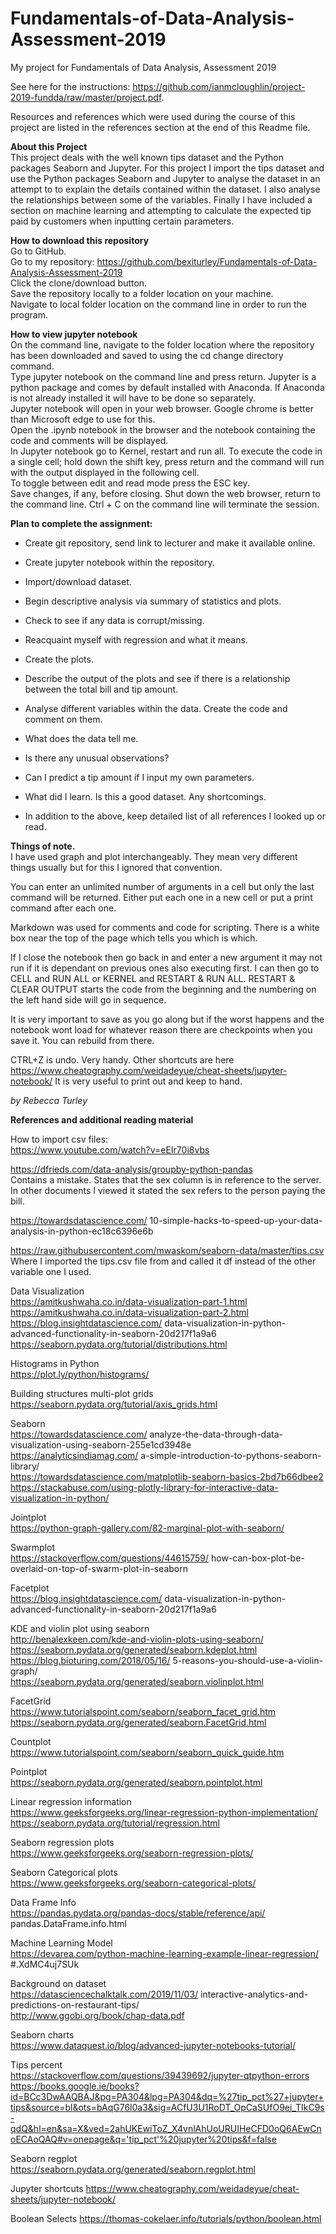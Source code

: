 # Fundamentals-of-Data-Analysis-Assessment-2019
My project for Fundamentals of Data Analysis, Assessment 2019

See here for the instructions: https://github.com/ianmcloughlin/project-2019-fundda/raw/master/project.pdf. 

Resources and references which were used during the course of this project are listed in the references section at the end of this Readme file.


**About this Project**    
This project deals with the well known tips dataset and the Python packages Seaborn and Jupyter. For this project I import the tips dataset and use the Python packages Seaborn and Jupyter to analyse the dataset in an attempt to to explain the details contained within the dataset. I also analyse the relationships between some of the variables.  Finally I have included a section on machine learning and attempting to calculate the expected tip paid by customers when inputting certain parameters.    

**How to download this repository**    
Go to GitHub.    
Go to my repository: https://github.com/bexiturley/Fundamentals-of-Data-Analysis-Assessment-2019    
Click the clone/download button.    
Save the repository locally to a folder location on your machine.    
Navigate to local folder location on the command line in order to run the program.    

**How to view jupyter notebook**    
On the command line, navigate to the folder location where the repository has been downloaded and saved to using the cd change directory command.    
Type jupyter notebook on the command line and press return.  Jupyter is a python package and comes by default installed with Anaconda. If Anaconda is not already installed it will have to be done so separately.    
Jupyter notebook will open in your web browser.  Google chrome is better than Microsoft edge to use for this.     
Open the .ipynb notebook in the browser and the notebook containing the code and comments will be displayed.    
In Jupyter notebook go to Kernel, restart and run all.  To execute the code in a single cell; hold down the shift key, press return and the command will run with the output displayed in the following cell.    
To toggle between edit and read mode press the ESC key.    
Save changes, if any, before closing. Shut down the web browser, return to the command line. Ctrl + C on the command line will terminate the session.       
    
    
**Plan to complete the assignment:**

* Create git repository, send link to lecturer and make it available online.   
* Create jupyter notebook within the repository.    
* Import/download dataset.    
* Begin descriptive analysis via summary of statistics and plots.  
* Check to see if any data is corrupt/missing.    
    
* Reacquaint myself with regression and what it means.    
* Create the plots.    
* Describe the output of the plots and see if there is a relationship between the total bill and tip amount.    
    
* Analyse different variables within the data.  Create the code and comment on them.    
* What does the data tell me.      
* Is there any unusual observations?    
* Can I predict a tip amount if I input my own parameters.    
* What did I learn. Is this a good dataset. Any shortcomings.    
     
* In addition to the above, keep detailed list of all references I looked up or read.     
    
    
**Things of note.**    
I have used graph and plot interchangeably.  They mean very different things usually but for this I ignored that convention.    
    
You can enter an unlimited number of arguments in a cell but only the last command will be returned.  Either put each one in a new cell or put a print command after each one.    
    
Markdown was used for comments and code for scripting. There is a white box near the top of the page which tells you which is which.

If I close the notebook then go back in and enter a new argument it may not run  if it is dependant on previous ones also executing first.  I can then go to CELL and RUN ALL or KERNEL and RESTART & RUN ALL.  RESTART & CLEAR OUTPUT starts the code from the beginning and the numbering on the left hand side will go in sequence.

It is very important to save as you go along but if the worst happens and the notebook wont load for whatever reason there are checkpoints when you save it.  You can rebuild from there.

CTRL+Z is undo. Very handy.  Other shortcuts are here https://www.cheatography.com/weidadeyue/cheat-sheets/jupyter-notebook/  It is very useful to print out and keep to hand.








    
*by Rebecca Turley*    
    
    
**References and additional reading material**     
    
How to import csv files:    
https://www.youtube.com/watch?v=eEIr70i8vbs    
    
https://dfrieds.com/data-analysis/groupby-python-pandas   
Contains a mistake. States that the sex column is in reference to the server. In other documents I viewed it stated the sex refers to the person paying the bill.     
    
https://towardsdatascience.com/    10-simple-hacks-to-speed-up-your-data-analysis-in-python-ec18c6396e6b    
     
https://raw.githubusercontent.com/mwaskom/seaborn-data/master/tips.csv     
Where I imported the tips.csv file from and called it df instead of the other variable one I used.    
     
Data Visualization    
https://amitkushwaha.co.in/data-visualization-part-1.html    
https://amitkushwaha.co.in/data-visualization-part-2.html    
https://blog.insightdatascience.com/    data-visualization-in-python-advanced-functionality-in-seaborn-20d217f1a9a6    
https://seaborn.pydata.org/tutorial/distributions.html    
    
Histograms in Python    
https://plot.ly/python/histograms/    
    
Building structures multi-plot grids    
https://seaborn.pydata.org/tutorial/axis_grids.html    
    
Seaborn    
https://towardsdatascience.com/    analyze-the-data-through-data-visualization-using-seaborn-255e1cd3948e    
https://analyticsindiamag.com/    a-simple-introduction-to-pythons-seaborn-library/    
https://towardsdatascience.com/matplotlib-seaborn-basics-2bd7b66dbee2    
https://stackabuse.com/using-plotly-library-for-interactive-data-visualization-in-python/    
    
Jointplot    
https://python-graph-gallery.com/82-marginal-plot-with-seaborn/    
    
Swarmplot    
https://stackoverflow.com/questions/44615759/      how-can-box-plot-be-overlaid-on-top-of-swarm-plot-in-seaborn      
    
Facetplot    
https://blog.insightdatascience.com/    data-visualization-in-python-advanced-functionality-in-seaborn-20d217f1a9a6    
    
KDE and violin plot using seaborn    
http://benalexkeen.com/kde-and-violin-plots-using-seaborn/    
https://seaborn.pydata.org/generated/seaborn.kdeplot.html    
https://blog.bioturing.com/2018/05/16/      5-reasons-you-should-use-a-violin-graph/    
https://seaborn.pydata.org/generated/seaborn.violinplot.html    
    
FacetGrid    
https://www.tutorialspoint.com/seaborn/seaborn_facet_grid.htm    
https://seaborn.pydata.org/generated/seaborn.FacetGrid.html    
    
Countplot    
https://www.tutorialspoint.com/seaborn/seaborn_quick_guide.htm    
    
Pointplot    
https://seaborn.pydata.org/generated/seaborn.pointplot.html    
     
Linear regression information    
https://www.geeksforgeeks.org/linear-regression-python-implementation/    
https://seaborn.pydata.org/tutorial/regression.html    
    
Seaborn regression plots    
https://www.geeksforgeeks.org/seaborn-regression-plots/    
    
Seaborn Categorical plots    
https://www.geeksforgeeks.org/seaborn-categorical-plots/    
     
Data Frame Info    
https://pandas.pydata.org/pandas-docs/stable/reference/api/    pandas.DataFrame.info.html    
    
Machine Learning Model    
https://devarea.com/python-machine-learning-example-linear-regression/    #.XdMC4uj7SUk    
    
Background on dataset    
https://datasciencechalktalk.com/2019/11/03/    interactive-analytics-and-predictions-on-restaurant-tips/    
http://www.ggobi.org/book/chap-data.pdf    

    
Seaborn charts    
https://www.dataquest.io/blog/advanced-jupyter-notebooks-tutorial/    
    
Tips percent    
https://stackoverflow.com/questions/39439692/jupyter-qtpython-errors    
https://books.google.ie/books?id=BCc3DwAAQBAJ&pg=PA304&lpg=PA304&dq=%27tip_pct%27+jupyter+tips&source=bl&ots=bAqG76l0a3&sig=ACfU3U1RoDT_OpCaSUfO9ei_TIkC9s-qdQ&hl=en&sa=X&ved=2ahUKEwiToZ_X4vnlAhUoURUIHeCFD0oQ6AEwCnoECAoQAQ#v=onepage&q='tip_pct'%20jupyter%20tips&f=false    
    
Seaborn regplot    
https://seaborn.pydata.org/generated/seaborn.regplot.html    
    
Jupyter shortcuts
https://www.cheatography.com/weidadeyue/cheat-sheets/jupyter-notebook/

Boolean Selects
https://thomas-cokelaer.info/tutorials/python/boolean.html